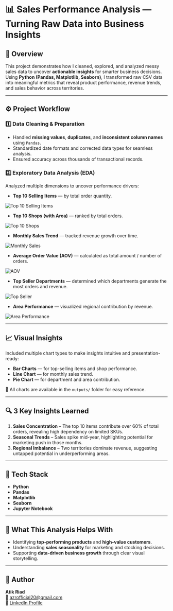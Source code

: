 # 📊 Sales Performance Analysis — Turning Raw Data into Business Insights

## 🧠 Overview  
This project demonstrates how I cleaned, explored, and analyzed messy sales data to uncover **actionable insights** for smarter business decisions.  
Using **Python (Pandas, Matplotlib, Seaborn)**, I transformed raw CSV data into meaningful metrics that reveal product performance, revenue trends, and sales behavior across territories.

---

## ⚙️ Project Workflow

### 1️⃣ Data Cleaning & Preparation  
- Handled **missing values**, **duplicates**, and **inconsistent column names** using `Pandas`.  
- Standardized date formats and corrected data types for seamless analysis.  
- Ensured accuracy across thousands of transactional records.  

### 2️⃣ Exploratory Data Analysis (EDA)  
Analyzed multiple dimensions to uncover performance drivers:  
- **Top 10 Selling Items** — by total order quantity. 

![Top 10 Selling Items](top10.png)

- **Top 10 Shops (with Area)** — ranked by total orders. 

![Top 10 Shops](top10shops.png)

- **Monthly Sales Trend** — tracked revenue growth over time. 

![Monthly Sales](monthly_sales.png)

- **Average Order Value (AOV)** — calculated as total amount / number of orders.  

![AOV](AOV.png)

- **Top Seller Departments** — determined which departments generate the most orders and revenue. 

![Top Seller](top_seller.png)

- **Area Performance** — visualized regional contribution by revenue.  

![Area Performance](area_performance.png)

---

## 📈 Visual Insights  
Included multiple chart types to make insights intuitive and presentation-ready:  
- **Bar Charts** — for top-selling items and shop performance.  
- **Line Chart** — for monthly sales trend.  
- **Pie Chart** — for department and area contribution.  

📂 All charts are available in the `outputs/` folder for easy reference.

---

## 🔍 3 Key Insights Learned  
1. **Sales Concentration** – The top 10 items contribute over 60% of total orders, revealing high dependency on limited SKUs.  
2. **Seasonal Trends** – Sales spike mid-year, highlighting potential for marketing push in those months.  
3. **Regional Imbalance** – Two territories dominate revenue, suggesting untapped potential in underperforming areas.

---

## 🧰 Tech Stack  
- **Python**  
- **Pandas**  
- **Matplotlib**  
- **Seaborn**  
- **Jupyter Notebook**

---

## 🚀 What This Analysis Helps With  
- Identifying **top-performing products** and **high-value customers**.  
- Understanding **sales seasonality** for marketing and stocking decisions.  
- Supporting **data-driven business growth** through clear visual storytelling.

---

## 👤 Author  
**Atik Riad**  
📧 azrofficial20@gmail.com  
🔗 [LinkedIn Profile](https://www.linkedin.com/in/atikzamanriad/)
